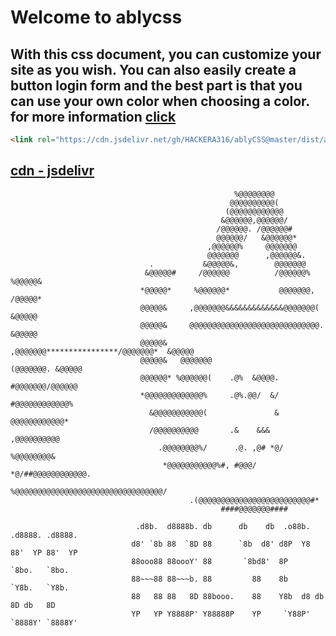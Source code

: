 # Welcome to ablycss
With this css document, you can customize your site as you wish. You can also easily create a button login form and the best part is that you can use your own color when choosing a color.
for more information [click](docs/docs.md)
----
```html
<link rel="https://cdn.jsdelivr.net/gh/HACKERA316/ablyCSS@master/dist/ablycss.scss" ><br>
```
[cdn - jsdelivr](https://cdn.jsdelivr.net/gh/HACKERA316/ablyCSS@master/dist/ablycss.scss)
---



                                                      %@@@@@@@@                                      
                                                     @@@@@@@@@@(                                     
                                                    (@@@@@@@@@@@@                                    
                                                   &@@@@@@,@@@@@@/                                   
                                                  /@@@@@@. /@@@@@@#                                  
                                                  @@@@@@/   &@@@@@@*                                 
                                                ,@@@@@@%     @@@@@@@                                 
                                                @@@@@@@      ,@@@@@@&.                               
                                   .           &@@@@@&,        @@@@@@@                               
                                  &@@@@@#     /@@@@@@          /@@@@@@%    %@@@@@&                   
                                 *@@@@@*     %@@@@@@*           @@@@@@@,    /@@@@@*                  
                                 @@@@@&     ,@@@@@@@&&&&&&&&&&&&&@@@@@@@(    &@@@@@                  
                                 @@@@@&     @@@@@@@@@@@@@@@@@@@@@@@@@@@@@.   &@@@@@                  
                                 @@@@@&   ,@@@@@@@****************/@@@@@@@*  &@@@@@                  
                                 @@@@@&   @@@@@@@                  (@@@@@@@. &@@@@@                  
                                 @@@@@@* %@@@@@@(    .@%  &@@@@.    #@@@@@@@/@@@@@@                  
                                 *@@@@@@@@@@@@@%     .@%.@@/  &/     #@@@@@@@@@@@@%                  
                                   &@@@@@@@@@@@(               &       @@@@@@@@@@@@*                  
                                   /@@@@@@@@@@       .&    &&&        ,@@@@@@@@@@                    
                                     .@@@@@@@@%/      .@. ,@# *@/      %@@@@@@@@&                     
                                      *@@@@@@@@@@@%#, #@@@/  *@/##@@@@@@@@@@@@.                      
                                         %@@@@@@@@@@@@@@@@@@@@@@@@@@@@@@@@@/                         
                                            .(@@@@@@@@@@@@@@@@@@@@@@@@@#*                            
                                                   ####@@@@@@@####   

                                .d8b.  d8888b. db      db    db  .o88b. .d8888. .d8888.
                               d8' `8b 88  `8D 88      `8b  d8' d8P  Y8 88'  YP 88'  YP
                               88ooo88 88oooY' 88       `8bd8'  8P      `8bo.   `8bo.  
                               88~~~88 88~~~b. 88         88    8b        `Y8b.   `Y8b.
                               88   88 88   8D 88booo.    88    Y8b  d8 db   8D db   8D
                               YP   YP Y8888P' Y88888P    YP     `Y88P' `8888Y' `8888Y'
